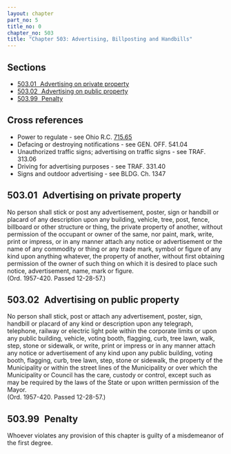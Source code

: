 ```yaml
---
layout: chapter
part_no: 5
title_no: 0
chapter_no: 503
title: "Chapter 503: Advertising, Billposting and Handbills"
---
```


## Sections

* [503.01   Advertising on private property](#50301-advertising-on-private-property)
* [503.02   Advertising on public property](#50302-advertising-on-public-property)
* [503.99   Penalty](#50399-penalty)

## Cross references

* Power to regulate - see Ohio R.C. [715.65][ORC Section 715.65]
* Defacing or destroying notifications - see GEN. OFF. 541.04
* Unauthorized traffic signs; advertising on traffic signs - see TRAF. 313.06
* Driving for advertising purposes - see TRAF. 331.40
* Signs and outdoor advertising - see BLDG. Ch. 1347

## 503.01   Advertising on private property

No person shall stick or post any advertisement, poster, sign or handbill or
placard of any description upon any building, vehicle, tree, post, fence,
billboard or other structure or thing, the private property of another, without
permission of the occupant or owner of the same, nor paint, mark, write, print
or impress, or in any manner attach any notice or advertisement or the name of
any commodity or thing or any trade mark, symbol or figure of any kind upon
anything whatever, the property of another, without first obtaining permission
of the owner of such thing on which it is desired to place such notice,
advertisement, name, mark or figure.\
(Ord. 1957-420. Passed 12-28-57.)

## 503.02   Advertising on public property

No person shall stick, post or attach any advertisement, poster, sign,
handbill or placard of any kind or description upon any telegraph, telephone,
railway or electric light pole within the corporate limits or upon any public
building, vehicle, voting booth, flagging, curb, tree lawn, walk, step, stone
or sidewalk, or write, print or impress or in any manner attach any notice or
advertisement of any kind upon any public building, voting booth, flagging,
curb, tree lawn, step, stone or sidewalk, the property of the Municipality or
within the street lines of the Municipality or over which the Municipality or
Council has the care, custody or control, except such as may be required by the
laws of the State or upon written permission of the Mayor.\
(Ord. 1957-420. Passed 12-28-57.)

## 503.99   Penalty

Whoever violates any provision of this chapter is guilty of a misdemeanor of
the first degree.

[ORC Section 715.65]:<https://codes.ohio.gov/ohio-revised-code/section-715.65>

